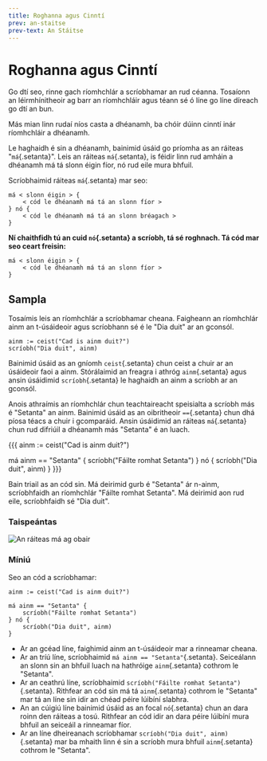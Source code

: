 ```yaml
---
title: Roghanna agus Cinntí
prev: an-staitse
prev-text: An Stáitse
---
```


# Roghanna agus Cinntí

Go dtí seo, rinne gach ríomhchlár a scríobhamar an rud céanna. Tosaíonn an léirmhínitheoir ag barr
an ríomhchláir agus téann sé ó líne go líne díreach go dtí an bun.

Más mian linn rudaí níos casta a dhéanamh, ba chóir dúinn cinntí inár ríomhchláir a dhéanamh.

Le haghaidh é sin a dhéanamh, bainimid úsáid go príomha as an ráiteas "`má`{.setanta}". Leis an
ráiteas `má`{.setanta}, is féidir linn rud amháin a dhéanamh má tá slonn éigin fíor, nó rud eile
mura bhfuil.

Scríobhaimid ráiteas `má`{.setanta} mar seo:

```{.setanta .numberLines}
má < slonn éigin > {
    < cód le dhéanamh má tá an slonn fíor >
} nó {
    < cód le dhéanamh má tá an slonn bréagach >
}
```

**Ní chaithfidh tú an cuid `nó`{.setanta} a scríobh, tá sé roghnach. Tá cód mar seo ceart freisin:**

```{.setanta .numberLines}
má < slonn éigin > {
    < cód le dhéanamh má tá an slonn fíor >
}
```

## Sampla

Tosaímis leis an ríomhchlár a scríobhamar cheana. Faigheann an ríomhchlár ainm an t-úsáideoir agus
scríobhann sé é le "Dia duit" ar an gconsól.

```{.setanta .numberLines}
ainm := ceist("Cad is ainm duit?")
scríobh("Dia duit", ainm)
```

Bainimid úsáid as an gníomh `ceist`{.setanta} chun ceist a chuir ar an úsáideoir faoi a ainm.
Stórálaimid an freagra i athróg `ainm`{.setanta} agus ansin úsáidimid `scríobh`{.setanta} le
haghaidh an ainm a scríobh ar an gconsól.

Anois athraímis an ríomhchlár chun teachtaireacht speisialta a scríobh más é "Setanta" an ainm.
Bainimid úsáid as an oibritheoir `==`{.setanta} chun dhá píosa téacs a chuir i gcomparáid. Ansin
úsáidimid an ráiteas `má`{.setanta} chun rud difriúil a dhéanamh más "Setanta" é an luach.

{{{
ainm := ceist("Cad is ainm duit?")

má ainm == "Setanta" {
    scríobh("Fáilte romhat Setanta")
} nó {
    scríobh("Dia duit", ainm)
}
}}}

Bain triail as an cód sin. Má deirimid gurb é "Setanta" ár n-ainm, scríobhfaidh an ríomhchlár
"Fáilte romhat Setanta". Má deirimid aon rud eile, scríobhfaidh sé "Dia duit".

### Taispeántas

![An ráiteas má ag obair](../en/assets/ma-demo.gif)

### Míniú

Seo an cód a scríobhamar:

```{.setanta .numberLines}
ainm := ceist("Cad is ainm duit?")

má ainm == "Setanta" {
    scríobh("Fáilte romhat Setanta")
} nó {
    scríobh("Dia duit", ainm)
}
```

- Ar an gcéad líne, faighimid ainm an t-úsáideoir mar a rinneamar cheana.
- Ar an tríú líne, scríobhaimid `má ainm == "Setanta"`{.setanta}. Seiceálann an slonn sin an bhfuil
  luach na hathróige `ainm`{.setanta} cothrom le "Setanta".
- Ar an ceathrú líne, scríobhaimid `scríobh("Fáilte romhat Setanta")`{.setanta}. Rithfear an cód sin
  má tá `ainm`{.setanta} cothrom le "Setanta" mar tá an líne sin idir an chéad péire lúibíní
  slabhra.
- An an cúigiú líne bainimid úsáid as an focal `nó`{.setanta} chun an dara roinn den ráiteas a tosú.
  Rithfear an cód idir an dara péire lúibíní mura bhfuil an seiceáil a rinneamar fíor.
- Ar an líne dheireanach scríobhamar `scríobh("Dia duit", ainm)`{.setanta} mar ba mhaith linn é sin
  a scríobh mura bhfuil `ainm`{.setanta} cothrom le "Setanta".
